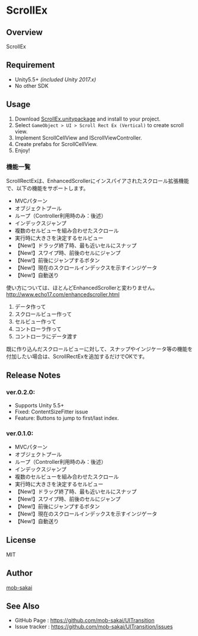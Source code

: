 ScrollEx
===

## Overview

ScrollEx




## Requirement

* Unity5.5+ *(included Unity 2017.x)*
* No other SDK




## Usage

1. Download [ScrollEx.unitypackage](https://github.com/mob-sakai/ScrollEx/raw/master/ScrollEx.unitypackage) and install to your project.
1. Select `GameObject > UI > Scroll Rect Ex (Vertical)` to create scroll view.
1. Implement ScrollCellView and IScrollViewController.
1. Create prefabs for ScrollCellView.
1. Enjoy!




### 機能一覧

ScrollRectExは、EnhancedScrollerにインスパイアされたスクロール拡張機能で、以下の機能をサポートします。

* MVCパターン
* オブジェクトプール
* ループ（Controller利用時のみ：後述）
* インデックスジャンプ
* 複数のセルビューを組み合わせたスクロール
* 実行時に大きさを決定するセルビュー
* 【New!】ドラッグ終了時、最も近いセルにスナップ
* 【New!】スワイプ時、前後のセルにジャンプ
* 【New!】前後にジャンプするボタン
* 【New!】現在のスクロールインデックスを示すインジゲータ
* 【New!】自動送り

使い方については、ほとんどEnhancedScrollerと変わりません。http://www.echo17.com/enhancedscroller.html

1. データ作って
1. スクロールビュー作って
1. セルビュー作って
1. コントローラ作って
1. コントローラにデータ渡す

既に作り込んだスクロールビューに対して、スナップやインジケータ等の機能を付加したい場合は、ScrollRectExを追加するだけでOKです。






## Release Notes

### ver.0.2.0:

* Supports Unity 5.5+
* Fixed: ContentSizeFitter issue
* Feature: Buttons to jump to first/last index.

### ver.0.1.0:

* MVCパターン
* オブジェクトプール
* ループ（Controller利用時のみ：後述）
* インデックスジャンプ
* 複数のセルビューを組み合わせたスクロール
* 実行時に大きさを決定するセルビュー
* 【New!】ドラッグ終了時、最も近いセルにスナップ
* 【New!】スワイプ時、前後のセルにジャンプ
* 【New!】前後にジャンプするボタン
* 【New!】現在のスクロールインデックスを示すインジゲータ
* 【New!】自動送り




## License
MIT



## Author
[mob-sakai](https://github.com/mob-sakai)




## See Also

* GitHub Page : https://github.com/mob-sakai/UITransition
* Issue tracker : https://github.com/mob-sakai/UITransition/issues